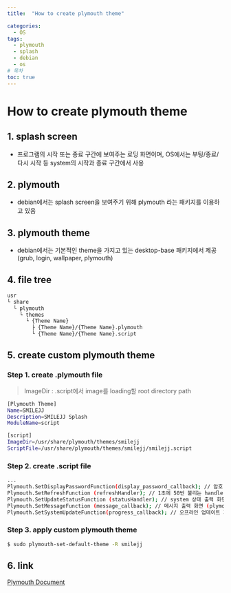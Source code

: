 ```yaml
---
title:  "How to create plymouth theme"

categories:
  - OS
tags:
  - plymouth
  - splash
  - debian
  - os
# 목차
toc: true
---
```


# How to create plymouth theme

## 1. splash screen

* 프로그램의 시작 또는 종료 구간에 보여주는 로딩 화면이며, OS에서는 부팅/종료/다시 시작 등 system의 시작과 종료 구간에서 사용

## 2. plymouth

* debian에서는 splash screen을 보여주기 위해 plymouth 라는 패키지를 이용하고 있음

## 3. plymouth theme

* debian에서는 기본적인 theme을 가지고 있는 desktop-base 패키지에서 제공(grub, login, wallpaper, plymouth)

## 4. file tree

```bash
usr
└ share
  └ plymouth
    └ themes
      └ {Theme Name}
        ├ {Theme Name}/{Theme Name}.plymouth
        └ {Theme Name}/{Theme Name}.script
```

## 5. create custom plymouth theme

### Step 1. create .plymouth file 

> ImageDir : .script에서 image를 loading할 root directory path

```bash
[Plymouth Theme]
Name=SMILEJJ
Description=SMILEJJ Splash
ModuleName=script

[script]
ImageDir=/usr/share/plymouth/themes/smilejj
ScriptFile=/usr/share/plymouth/themes/smilejj/smilejj.script
```

### Step 2. create .script file

```bash
...
Plymouth.SetDisplayPasswordFunction(display_password_callback); // 암호 입력 화면 (plymouth ask-for-password handler)
Plymouth.SetRefreshFunction (refreshHandler); // 1초에 50번 불리는 handler
Plymouth.SetUpdateStatusFunction (statusHandler); // system 상태 출력 화면 (plymouth update handler)
Plymouth.SetMessageFunction (message_callback); // 메시지 출력 화면 (plymouth display-message handler)
Plymouth.SetSystemUpdateFunction(progress_callback); // 오프라인 업데이트 화면 (plymouth system-update handler)
```

### Step 3. apply custom plymouth theme 

```bash
$ sudo plymouth-set-default-theme -R smilejj
```

## 6. link

[Plymouth Document](https://www.freedesktop.org/wiki/Software/Plymouth/Scripts/)
